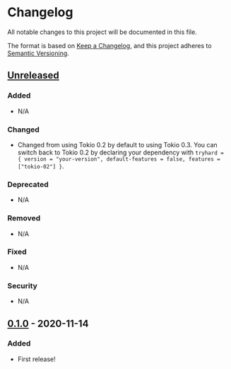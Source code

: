 # Changelog
All notable changes to this project will be documented in this file.

The format is based on [Keep a Changelog](https://keepachangelog.com/en/1.0.0/),
and this project adheres to [Semantic Versioning](https://semver.org/spec/v2.0.0.html).

## [Unreleased]
### Added
- N/A

### Changed
- Changed from using Tokio 0.2 by default to using Tokio 0.3. You can switch back to Tokio 0.2 by declaring your dependency with `tryhard = { version = "your-version", default-features = false, features = ["tokio-02"] }`.

### Deprecated
- N/A

### Removed
- N/A

### Fixed
- N/A

### Security
- N/A

## [0.1.0] - 2020-11-14
### Added
- First release!

[Unreleased]: https://github.com/EmbarkStudios/tryhard/compare/0.1.0...HEAD
<!--[0.1.1]: https://github.com/EmbarkStudios/tryhard/compare/0.1.0...0.1.1 -->
[0.1.0]: https://github.com/EmbarkStudios/tryhard/releases/tag/0.1.0
